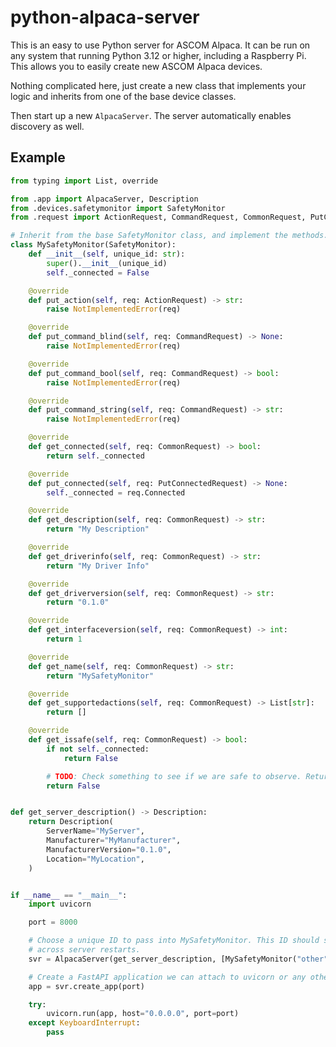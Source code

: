 # python-alpaca-server

This is an easy to use Python server for ASCOM Alpaca. It can be run on any
system that running Python 3.12 or higher, including a Raspberry Pi. This allows
you to easily create new ASCOM Alpaca devices.

Nothing complicated here, just create a new class that implements your logic and
inherits from one of the base device classes.

Then start up a new `AlpacaServer`. The server automatically enables discovery
as well.

## Example

```python
from typing import List, override

from .app import AlpacaServer, Description
from .devices.safetymonitor import SafetyMonitor
from .request import ActionRequest, CommandRequest, CommonRequest, PutConnectedRequest

# Inherit from the base SafetyMonitor class, and implement the methods.
class MySafetyMonitor(SafetyMonitor):
    def __init__(self, unique_id: str):
        super().__init__(unique_id)
        self._connected = False

    @override
    def put_action(self, req: ActionRequest) -> str:
        raise NotImplementedError(req)

    @override
    def put_command_blind(self, req: CommandRequest) -> None:
        raise NotImplementedError(req)

    @override
    def put_command_bool(self, req: CommandRequest) -> bool:
        raise NotImplementedError(req)

    @override
    def put_command_string(self, req: CommandRequest) -> str:
        raise NotImplementedError(req)

    @override
    def get_connected(self, req: CommonRequest) -> bool:
        return self._connected

    @override
    def put_connected(self, req: PutConnectedRequest) -> None:
        self._connected = req.Connected

    @override
    def get_description(self, req: CommonRequest) -> str:
        return "My Description"

    @override
    def get_driverinfo(self, req: CommonRequest) -> str:
        return "My Driver Info"

    @override
    def get_driverversion(self, req: CommonRequest) -> str:
        return "0.1.0"

    @override
    def get_interfaceversion(self, req: CommonRequest) -> int:
        return 1

    @override
    def get_name(self, req: CommonRequest) -> str:
        return "MySafetyMonitor"

    @override
    def get_supportedactions(self, req: CommonRequest) -> List[str]:
        return []

    @override
    def get_issafe(self, req: CommonRequest) -> bool:
        if not self._connected:
            return False

        # TODO: Check something to see if we are safe to observe. Return True if safe.
        return False


def get_server_description() -> Description:
    return Description(
        ServerName="MyServer",
        Manufacturer="MyManufacturer",
        ManufacturerVersion="0.1.0",
        Location="MyLocation",
    )


if __name__ == "__main__":
    import uvicorn

    port = 8000

    # Choose a unique ID to pass into MySafetyMonitor. This ID should stay the same
    # across server restarts.
    svr = AlpacaServer(get_server_description, [MySafetyMonitor("other")])

    # Create a FastAPI application we can attach to uvicorn or any other WSGI server.
    app = svr.create_app(port)

    try:
        uvicorn.run(app, host="0.0.0.0", port=port)
    except KeyboardInterrupt:
        pass
```
